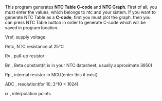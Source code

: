 <p>This program generates <strong>NTC Table C-code</strong> and <strong>NTC Graph</strong>. First of all, you must enter the values, which belongs to ntc and your sistem. If you want to generate NTC Table as a <strong>C-code</strong>, first you must plot the graph, then you can press NTC Table button in order to generate C-code which will be saved in program location.</p>
<p>Vref, supply voltage</p>
<p>Rntc, NTC resistance at 25°C</p>
<p>Rv  , pull-up resistor </p>
<p>Bn  , Beta constant(it is in your NTC datasheet, usually approximate 3950)</p>
<p>Rp  , internal resistor in MCU(enter this if exist)</p>
<p>ADC , resolution(for 10; 2^10 = 1024)</p>
<p>ix  , interpolation points</p>
